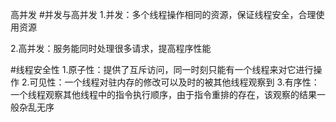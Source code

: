 高并发
#并发与高并发
1.并发：多个线程操作相同的资源，保证线程安全，合理使用资源

2.高并发：服务能同时处理很多请求，提高程序性能

#线程安全性
1.原子性：提供了互斥访问，同一时刻只能有一个线程来对它进行操作
2.可见性：一个线程对驻内存的修改可以及时的被其他线程观察到
3.有序性：一个线程观察其他线程中的指令执行顺序，由于指令重排的存在，该观察的结果一般杂乱无序